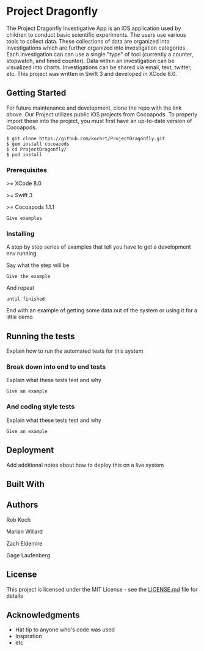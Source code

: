 # Project Dragonfly

The Project Dragonfly Investigative App is an iOS application used by children to conduct basic scientific experiments. The users  use various tools to collect data. These collections of data are organized into investigations which are further organized into investigation categories. Each investigation can can use a single "type" of tool (currently a counter, stopwatch, and timed counter). Data within an investigation can be visualized into charts. Investigations can be shared via email, text, twitter, etc. This project was written in Swift 3 and developed in XCode 8.0. 

## Getting Started

For future maintenance and development, clone the repo with the link above. Our Project utilizes public iOS projects from Cocoapods. To properly import these into the project, you must first have an up-to-date version of Cocoapods. 

```
$ git clone https://github.com/kochrt/ProjectDragonfly.git
$ gem install cocoapods
$ cd ProjectDragonfly/ 
$ pod install
```

### Prerequisites

\>= XCode 8.0

\>= Swift 3

\>= Cocoapods 1.1.1

```
Give examples
```

### Installing

A step by step series of examples that tell you have to get a development env running

Say what the step will be

```
Give the example
```

And repeat

```
until finished
```

End with an example of getting some data out of the system or using it for a little demo

## Running the tests

Explain how to run the automated tests for this system

### Break down into end to end tests

Explain what these tests test and why

```
Give an example
```

### And coding style tests

Explain what these tests test and why

```
Give an example
```

## Deployment

Add additional notes about how to deploy this on a live system

## Built With


## Authors

Rob Koch

Marian Willard

Zach Eldemire

Gage Laufenberg

## License

This project is licensed under the MIT License - see the [LICENSE.md](LICENSE.md) file for details

## Acknowledgments

* Hat tip to anyone who's code was used
* Inspiration
* etc
